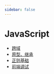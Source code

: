 ```yaml
---
sidebar: false
---
```



# JavaScript

- [跨域](./cors.md)
- [原型、继承](./prototype.md)
- [正则基础](./RegExp.md)
- [前端调试](./debugger.md)